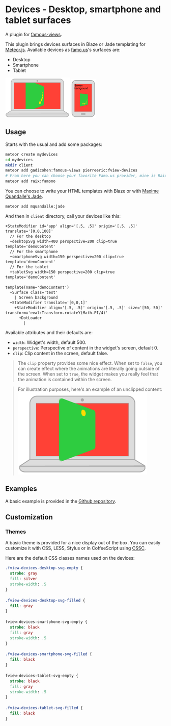 # Devices - Desktop, smartphone and tablet surfaces
A plugin for [famous-views](http://famous-views.meteor.com).

This plugin brings devices surfaces in Blaze or Jade templating for [Meteor.js](https://www.meteor.com). Available devices as [famo.us](http://famo.us)'s surfaces are:
* Desktop
* Smartphone
* Tablet

![Desktop](https://raw.githubusercontent.com/PEM--/fview-devices/master/private/doc/clipped.png)
![Smartphone](https://raw.githubusercontent.com/PEM--/fview-devices/master/private/doc/smartphone.png)

## Usage
Starts with the usual and add some packages:
```bash
meteor create mydevices
cd mydevices
mkdir client
meteor add gadicohen:famous-views pierreeric:fview-devices
# From here you can choose your favorite Famo.us provider, mine is Raix's one.
meteor add raix:famono
```

You can choose to write your HTML templates with Blaze or
with [Maxime Quandalle's Jade](https://github.com/mquandalle/meteor-jade).
```bash
meteor add mquandalle:jade
```

And then in `client` directory, call your devices like this:
```jade
+StateModifier id='app' align='[.5, .5]' origin='[.5, .5]' translate='[0,0,100]'
  // For the desktop
  +desktopSvg width=400 perspective=200 clip=true template='demoContent'
  // For the smartphone
  +smartphoneSvg width=150 perspective=200 clip=true template='demoContent'
  // For the tablet
  +tabletSvg width=150 perspective=200 clip=true template='demoContent'

template(name='demoContent')
  +Surface class='test'
    | Screen background
  +StateModifier translate='[0,0,1]'
    +StateModifier align='[.5, .5]' origin='[.5, .5]' size='[50, 50]' transform='eval:Transform.rotateY(Math.PI/4)'
      +DotLoader
        |
```

Available attributes and their defaults are:
* `width`: Widget's width, default 500.
* `perspective`: Perspective of content in the widget's screen, default 0.
* `clip`: Clip content in the screen, default false.

> The `clip` property provides some nice effect. When set to `false`, you can
  create effect where the animations are literally going outside of the screen.
  When set to `true`, the widget makes you really feel that the animation is
  contained within the screen.

  >For illustration purposes, here's an example of an unclipped content:
  ![Unclipped](https://raw.githubusercontent.com/PEM--/fview-devices/master/private/doc/unclipped.png)

## Examples
A basic example is provided in the [Github repository](https://github.com/PEM--/fview-devices).

## Customization
### Themes
A basic theme is provided for a nice display out of the box. You can easily
customize it with CSS, LESS, Stylus or in CoffeeScript using [CSSC](https://github.com/PEM--/cssc/).

Here are the default CSS classes names used on the devices:
```css
.fview-devices-desktop-svg-empty {
  stroke: gray
  fill: silver
  stroke-width: .5  
}

.fview-devices-desktop-svg-filled {
  fill: gray
}

fview-devices-smartphone-svg-empty {
  stroke: black
  fill: gray
  stroke-width: .5  
}

.fview-devices-smartphone-svg-filled {
  fill: black
}

fview-devices-tablet-svg-empty {
  stroke: black
  fill: gray
  stroke-width: .5  
}

.fview-devices-tablet-svg-filled {
  fill: black
}
```
